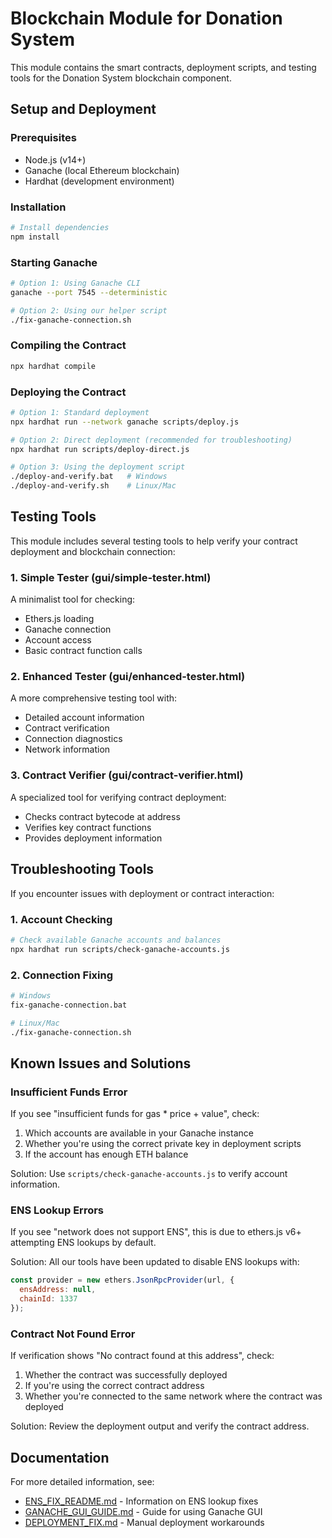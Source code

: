 # Blockchain Module for Donation System

This module contains the smart contracts, deployment scripts, and testing tools for the Donation System blockchain component.

## Setup and Deployment

### Prerequisites

- Node.js (v14+)
- Ganache (local Ethereum blockchain)
- Hardhat (development environment)

### Installation

```bash
# Install dependencies
npm install
```

### Starting Ganache

```bash
# Option 1: Using Ganache CLI
ganache --port 7545 --deterministic

# Option 2: Using our helper script
./fix-ganache-connection.sh
```

### Compiling the Contract

```bash
npx hardhat compile
```

### Deploying the Contract

```bash
# Option 1: Standard deployment
npx hardhat run --network ganache scripts/deploy.js

# Option 2: Direct deployment (recommended for troubleshooting)
npx hardhat run scripts/deploy-direct.js

# Option 3: Using the deployment script
./deploy-and-verify.bat   # Windows
./deploy-and-verify.sh    # Linux/Mac
```

## Testing Tools

This module includes several testing tools to help verify your contract deployment and blockchain connection:

### 1. Simple Tester (gui/simple-tester.html)

A minimalist tool for checking:
- Ethers.js loading
- Ganache connection
- Account access
- Basic contract function calls

### 2. Enhanced Tester (gui/enhanced-tester.html)

A more comprehensive testing tool with:
- Detailed account information
- Contract verification
- Connection diagnostics
- Network information

### 3. Contract Verifier (gui/contract-verifier.html)

A specialized tool for verifying contract deployment:
- Checks contract bytecode at address
- Verifies key contract functions
- Provides deployment information

## Troubleshooting Tools

If you encounter issues with deployment or contract interaction:

### 1. Account Checking

```bash
# Check available Ganache accounts and balances
npx hardhat run scripts/check-ganache-accounts.js
```

### 2. Connection Fixing

```bash
# Windows
fix-ganache-connection.bat

# Linux/Mac
./fix-ganache-connection.sh
```

## Known Issues and Solutions

### Insufficient Funds Error

If you see "insufficient funds for gas * price + value", check:
1. Which accounts are available in your Ganache instance
2. Whether you're using the correct private key in deployment scripts
3. If the account has enough ETH balance

Solution: Use `scripts/check-ganache-accounts.js` to verify account information.

### ENS Lookup Errors

If you see "network does not support ENS", this is due to ethers.js v6+ attempting ENS lookups by default.

Solution: All our tools have been updated to disable ENS lookups with:

```javascript
const provider = new ethers.JsonRpcProvider(url, {
  ensAddress: null,
  chainId: 1337
});
```

### Contract Not Found Error

If verification shows "No contract found at this address", check:
1. Whether the contract was successfully deployed
2. If you're using the correct contract address
3. Whether you're connected to the same network where the contract was deployed

Solution: Review the deployment output and verify the contract address.

## Documentation

For more detailed information, see:

- [ENS_FIX_README.md](./gui/ENS_FIX_README.md) - Information on ENS lookup fixes
- [GANACHE_GUI_GUIDE.md](./GANACHE_GUI_GUIDE.md) - Guide for using Ganache GUI
- [DEPLOYMENT_FIX.md](./DEPLOYMENT_FIX.md) - Manual deployment workarounds